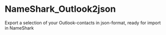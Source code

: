 # NameShark_Outlook2json
Export a selection of your Outlook-contacts in json-format, ready for import in NameShark
